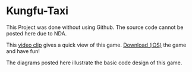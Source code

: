 # Kungfu-Taxi
This Project was done without using Github. The source code cannot be posted here due to NDA.

This [video clip](https://www.youtube.com/watch?v=leAqjmC4-qs) gives a quick view of this game. [Download (iOS)](https://itunes.apple.com/us/app/kungfutaxi/id522037051?mt=8) the game and have fun!

The diagrams posted here illustrate the basic code design of this game.
